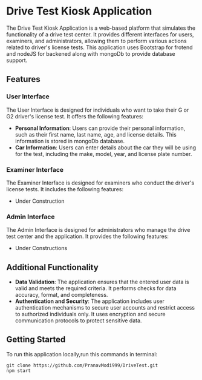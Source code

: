 # Drive Test Kiosk Application

The Drive Test Kiosk Application is a web-based platform that simulates the functionality of a drive test center. It provides different interfaces for users, examiners, and administrators, allowing them to perform various actions related to driver's license tests. This application uses Bootstrap for frotend and nodeJS for backened along with
mongoDb to provide database support.

## Features

### User Interface

The User Interface is designed for individuals who want to take their G or G2 driver's license test. It offers the following features:

- **Personal Information**: Users can provide their personal information, such as their first name, last name, age, and license details. This information is stored in mongoDb database.
- **Car Information**: Users can enter details about the car they will be using for the test, including the make, model, year, and license plate number.

### Examiner Interface

The Examiner Interface is designed for examiners who conduct the driver's license tests. It includes the following features:

- Under Construction

### Admin Interface

The Admin Interface is designed for administrators who manage the drive test center and the application. It provides the following features:

- Under Constructions

## Additional Functionality

- **Data Validation**: The application ensures that the entered user data is valid and meets the required criteria. It performs checks for data accuracy, format, and completeness.
- **Authentication and Security**: The application includes user authentication mechanisms to secure user accounts and restrict access to authorized individuals only. It uses encryption and secure communication protocols to protect sensitive data.

## Getting Started

To run this application locally,run this commands in terminal:
```
git clone https://github.com/PranavModi999/DriveTest.git
npm start
```
